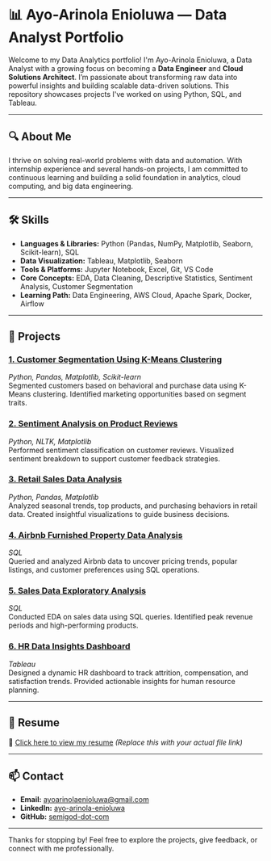 # 📊 Ayo-Arinola Enioluwa — Data Analyst Portfolio

Welcome to my Data Analytics portfolio! I'm Ayo-Arinola Enioluwa, a Data Analyst with a growing focus on becoming a **Data Engineer** and **Cloud Solutions Architect**. I’m passionate about transforming raw data into powerful insights and building scalable data-driven solutions. This repository showcases projects I've worked on using Python, SQL, and Tableau.

---

## 🔍 About Me

I thrive on solving real-world problems with data and automation. With internship experience and several hands-on projects, I am committed to continuous learning and building a solid foundation in analytics, cloud computing, and big data engineering.

---

## 🛠️ Skills

- **Languages & Libraries:** Python (Pandas, NumPy, Matplotlib, Seaborn, Scikit-learn), SQL  
- **Data Visualization:** Tableau, Matplotlib, Seaborn  
- **Tools & Platforms:** Jupyter Notebook, Excel, Git, VS Code  
- **Core Concepts:** EDA, Data Cleaning, Descriptive Statistics, Sentiment Analysis, Customer Segmentation  
- **Learning Path:** Data Engineering, AWS Cloud, Apache Spark, Docker, Airflow

---

## 📁 Projects

### [1. Customer Segmentation Using K-Means Clustering](https://github.com/semigod-dot-com/oasisinfobyte/blob/main/customer%20segmentation(oasisinfobyte).ipynb)  
*Python, Pandas, Matplotlib, Scikit-learn*  
Segmented customers based on behavioral and purchase data using K-Means clustering. Identified marketing opportunities based on segment traits.

### [2. Sentiment Analysis on Product Reviews](#)  
*Python, NLTK, Matplotlib*  
Performed sentiment classification on customer reviews. Visualized sentiment breakdown to support customer feedback strategies.

### [3. Retail Sales Data Analysis](#)  
*Python, Pandas, Matplotlib*  
Analyzed seasonal trends, top products, and purchasing behaviors in retail data. Created insightful visualizations to guide business decisions.

### [4. Airbnb Furnished Property Data Analysis](#)  
*SQL*  
Queried and analyzed Airbnb data to uncover pricing trends, popular listings, and customer preferences using SQL operations.

### [5. Sales Data Exploratory Analysis](#)  
*SQL*  
Conducted EDA on sales data using SQL queries. Identified peak revenue periods and high-performing products.

### [6. HR Data Insights Dashboard](#)  
*Tableau*  
Designed a dynamic HR dashboard to track attrition, compensation, and satisfaction trends. Provided actionable insights for human resource planning.

---

## 🧾 Resume

📄 [Click here to view my resume](https://github.com/semigod-dot-com/resume.pdf) *(Replace this with your actual file link)*

---

## 📫 Contact

- **Email:** ayoarinolaenioluwa@gmail.com  
- **LinkedIn:** [ayo-arinola-enioluwa](https://www.linkedin.com/in/ayo-arinola-enioluwa-27640934a)  
- **GitHub:** [semigod-dot-com](https://github.com/semigod-dot-com)

---

Thanks for stopping by! Feel free to explore the projects, give feedback, or connect with me professionally.
